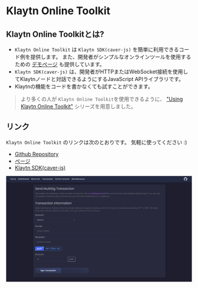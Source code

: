 # Klaytn Online Toolkit <a id="klaytn-online-toolkit"></a>

## Klaytn Online Toolkitとは? <a id="what-is-the-klaytn-online-toolkit"></a>
* `Klaytn Online Toolkit` は `Klaytn SDK(caver-js)` を簡単に利用できるコード例を提供します。 また、開発者がシンプルなオンラインツールを使用するための [デモページ](https://toolkit.klaytn.foundation) も提供しています。
* `Klaytn SDK(caver-js)` は、開発者がHTTPまたはWebSocket接続を使用してKlaytnノードと対話できるようにするJavaScript APIライブラリです。
* Klaytnの機能をコードを書かなくても試すことができます。

> より多くの人が `Klaytn Online Toolkit`を使用できるように、 ["Using Klaytn Online Toolkit"](https://medium.com/klaytn/using-klaytn-online-toolkit-1-multisig-60399a0b0278) シリーズを用意しました。

## リンク <a id="links"></a>
`Klaytn Online Toolkit` のリンクは次のとおりです。 気軽に使ってください :)
* [Github Repository](https://github.com/klaytn/klaytn-online-toolkit)
* [ページ](https://toolkit.klaytn.foundation)
* [Klaytn SDK(caver-js)](https://docs.klaytn.foundation/dapp/sdk/caver-js)

![Klaytn Online Toolkit](./img/klaytn-online-toolkit.png)
